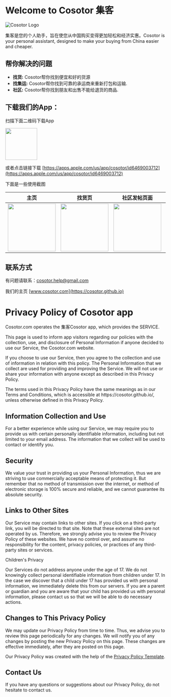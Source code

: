 
# Welcome to Cosotor 集客

![Cosotor Logo](https://cosotor.github.io/logo.png)

集客是您的个人助手，旨在使您从中国购买变得更加轻松和经济实惠。Cosotor is your personal assistant, designed to make your buying from China easier and cheaper. 

## 帮你解决的问题

- **找货:** Cosotor帮你找到便宜和好的货源
- **找集运:** Cosotor帮你找到可靠的承运商来重新打包和运输.
- **社区:** Cosotor帮你找到朋友和出售不能给退货的商品.


## 下载我们的App：

扫描下面二维码下载App

<img src="https://cosotor.github.io/cosotor-qr-code.png" width="100" height="100">

或者点击链接下载 [https://apps.apple.com/us/app/cosotor/id6469003712](https://apps.apple.com/us/app/cosotor/id6469003712)

下面是一些使用截图

| 主页  | 找货页 | 社区发帖页面 | 也支持英文 |
| ------------- | ------------- |------------- | ------------- |
| <img src="https://cosotor.github.io/0-main-zh.png" width="150">  | <img src="https://cosotor.github.io/1-buy-zh.png" width="150"> | <img src="https://cosotor.github.io/2-com.png" width="150"> | <img src="https://cosotor.github.io/0-main-en.png" width="150">



## 联系方式
有问题请联系：[cosotor.help@gmail.com](mailto:cosotor.help@gmail.com)

我们的主页 [www.cosotor.com](https://cosotor.github.io)



<h1>Privacy Policy of Cosotor app</h1>

<p>Cosotor.com operates the 集客Cosotor app, which provides the SERVICE.</p>

<p>This page is used to inform app visitors regarding our policies with the collection, use, and disclosure of Personal Information if anyone decided to use our Service, the Cosotor.com website.</p>

<p>If you choose to use our Service, then you agree to the collection and use of information in relation with this policy. The Personal Information that we collect are used for providing and improving the Service. We will not use or share your information with anyone except as described in this Privacy Policy.</p>

<p>The terms used in this Privacy Policy have the same meanings as in our Terms and Conditions, which is accessible at https://cosotor.github.io/, unless otherwise defined in this Privacy Policy.</p>

<h2>Information Collection and Use</h2>

<p>For a better experience while using our Service, we may require you to provide us with certain personally identifiable information, including but not limited to your email address. The information that we collect will be used to contact or identify you.</p>


<h2>Security</h2>

<p>We value your trust in providing us your Personal Information, thus we are striving to use commercially acceptable means of protecting it. But remember that no method of transmission over the internet, or method of electronic storage is 100% secure and reliable, and we cannot guarantee its absolute security.</p>

<h2>Links to Other Sites</h2>

<p>Our Service may contain links to other sites. If you click on a third-party link, you will be directed to that site. Note that these external sites are not operated by us. Therefore, we strongly advise you to review the Privacy Policy of these websites. We have no control over, and assume no responsibility for the content, privacy policies, or practices of any third-party sites or services.</p>

<p>Children's Privacy</p>

<p>Our Services do not address anyone under the age of 17. We do not knowingly collect personal identifiable information from children under 17. In the case we discover that a child under 17 has provided us with personal information, we immediately delete this from our servers. If you are a parent or guardian and you are aware that your child has provided us with personal information, please contact us so that we will be able to do necessary actions.</p>

<h2>Changes to This Privacy Policy</h2>

<p>We may update our Privacy Policy from time to time. Thus, we advise you to review this page periodically for any changes. We will notify you of any changes by posting the new Privacy Policy on this page. These changes are effective immediately, after they are posted on this page.</p>

<p>Our Privacy Policy was created with the help of the <a href="https://www.privacypolicytemplate.net">Privacy Policy Template</a>.</p>

<h2>Contact Us</h2>

<p>If you have any questions or suggestions about our Privacy Policy, do not hesitate to contact us.</p>
